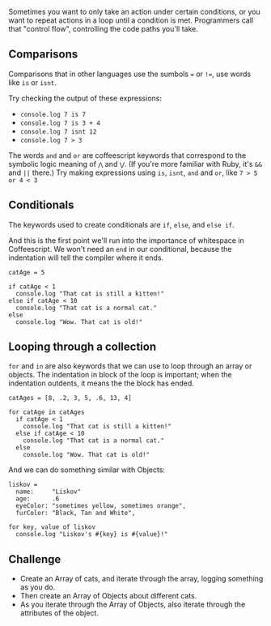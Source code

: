 Sometimes you want to only take an action under certain conditions, or you want to repeat actions in a loop until a condition is met.
Programmers call that "control flow", controlling the code paths you'll take.

## Comparisons
Comparisons that in other languages use the sumbols `=` or `!=`, use words like `is` or `isnt`.

Try checking the output of these expressions:
- `console.log 7 is 7`
- `console.log 7 is 3 + 4`
- `console.log 7 isnt 12`
- `console.log 7 > 3`



The words `and` and `or` are coffeescript keywords that correspond to the symbolic logic meaning of `⋀` and `⋁`. (If you're more familiar with Ruby, it's `&&` and `||` there.)
Try making expressions using `is`, `isnt`, `and` and `or`, like
`7 > 5 or 4 < 3`

## Conditionals
The keywords used to create conditionals are `if`, `else`, and `else if`.

And this is the first point we'll run into the importance of whitespace in Coffeescript. We won't need an `end` in our conditional, because the indentation will tell the compiler where it ends.

```
catAge = 5

if catAge < 1
  console.log "That cat is still a kitten!"
else if catAge < 10
  console.log "That cat is a normal cat."
else
  console.log "Wow. That cat is old!"
```

## Looping through a collection
`for` and `in` are also keywords that we can use to loop through an array or objects.
The indentation in block of the loop is important; when the indentation outdents, it means the the block has ended.

```
catAges = [8, .2, 3, 5, .6, 13, 4]

for catAge in catAges
  if catAge < 1
    console.log "That cat is still a kitten!"
  else if catAge < 10
    console.log "That cat is a normal cat."
  else
    console.log "Wow. That cat is old!"
```

And we can do something similar with Objects:
```
liskov =
  name:     "Liskov"
  age:      .6
  eyeColor: "sometimes yellow, sometimes orange",
  furColor: "Black, Tan and White",

for key, value of liskov
  console.log "Liskov's #{key} is #{value}!"
```

## Challenge

- Create an Array of cats, and iterate through the array, logging something as you do.
- Then create an Array of Objects about different cats.
- As you iterate through the Array of Objects, also iterate through the attributes of the object.
